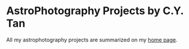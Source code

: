 # AstroPhotography Projects by C.Y. Tan

All my astrophotography projects are summarized on my [home page](http://https://cytan299.github.io/).


